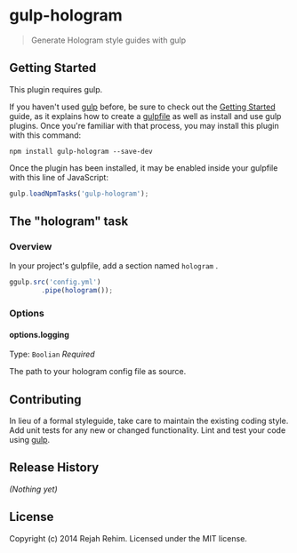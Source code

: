 # gulp-hologram

> Generate Hologram style guides with gulp

## Getting Started
This plugin requires gulp.

If you haven't used [gulp](http://gulpjs.com/) before, be sure to check out the [Getting Started](http://gulpjs.com/getting-started) guide, as it explains how to create a [gulpfile](http://gulpjs.com/sample-gulpfile) as well as install and use gulp plugins. Once you're familiar with that process, you may install this plugin with this command:

```shell
npm install gulp-hologram --save-dev
```

Once the plugin has been installed, it may be enabled inside your gulpfile with this line of JavaScript:

```js
gulp.loadNpmTasks('gulp-hologram');
```

## The "hologram" task

### Overview
In your project's gulpfile, add a section named `hologram` .

```js
ggulp.src('config.yml')
        .pipe(hologram());
```

### Options

#### options.logging
Type: `Boolian`
*Required*

The path to your hologram config file as source.

## Contributing
In lieu of a formal styleguide, take care to maintain the existing coding style. Add unit tests for any new or changed functionality. Lint and test your code using [gulp](http://gulpjs.com/).

## Release History
_(Nothing yet)_

## License
Copyright (c) 2014 Rejah Rehim. Licensed under the MIT license.
